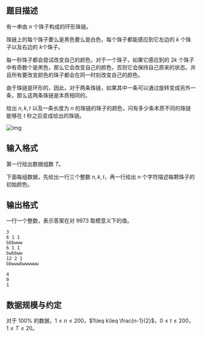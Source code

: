 ## 题目描述

有一串由 $n$ 个珠子构成的环形珠链。

珠链上的每个珠子要么是黑色要么是白色，每个珠子都能感应到它左边的 $k$ 个珠子以及右边的 $k$个珠子。

每一秒珠子都会尝试改变自己的颜色，对于一个珠子，如果它感应到的 $2k$ 个珠子中有奇数个是黑色，那么它会改变自己的颜色，否则它会保持自己原来的状态。并且所有要改变颜色的珠子都会在同一时刻改变自己的颜色。

由于珠链是环形的，因此，对于两条珠链，如果其中一条可以通过旋转变成另外一条，那么这两条珠链是本质相同的。

给出 $n,k,t$ 以及一条长度为 $n$ 的珠链的珠子的颜色，问有多少条本质不同的珠链能够在 $t$ 秒之后变成给出的珠链。

 ![img](file://pic1.jpg)

## 输入格式

第一行给出数据组数 $T$。

下面每组数据，先给出一行三个整数 $n,k,t$，再一行给出 $n$ 个字符描述每颗珠子的初始颜色。

## 输出格式

一行一个整数，表示答案在对 $9973$ 取模意义下的值。

```input1
3 
6 1 1 
bbbwww 
6 1 1 
bwbbww 
12 2 1 
bbwwwbwwwwww 
```

```output1
4 
0 
1 
```

## 数据规模与约定

对于 $100\%$ 的数据，$1\leq n\leq 200$，$1\leq k\leq \frac{n-1}{2}$，$0\leq t\leq 200$，$1\leq T\leq 20$。

